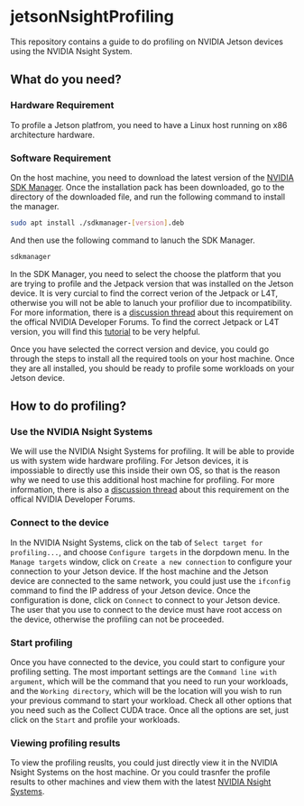 # jetsonNsightProfiling
This repository contains a guide to do profiling on NVIDIA Jetson devices using the NVIDIA Nsight System.

## What do you need?
### Hardware Requirement
To profile a Jetson platfrom, you need to have a Linux host running on x86 architecture hardware. 
### Software Requirement
On the host machine, you need to download the latest version of the [NVIDIA SDK Manager](https://developer.nvidia.com/nvidia-sdk-manager). 
Once the installation pack has been downloaded, go to the directory of the downloaded file, and run the following command to install the manager.
```sh
sudo apt install ./sdkmanager-[version].deb
```

And then use the following command to lanuch the SDK Manager.
```sh
sdkmanager
```

In the SDK Manager, you need to select the choose the platform that you are trying to profile and the Jetpack version that was installed on the Jetson device. It is very curcial to find the correct verion of the Jetpack or L4T, otherwise you will not be able to lanuch your profilior due to incompatibility. For more information, there is a [discussion thread](https://forums.developer.nvidia.com/t/getting-target-is-not-supported-in-nvidia-nsight-systems-for-tx2/125704/7) about this requirement on the offical NVIDIA Developer Forums. To find the correct Jetpack or L4T version, you will find this [tutorial](https://www.jetsonhacks.com/2017/08/28/quick-tip-which-version-of-l4t-is-running-nvidia-jetson-development-kit/) to be very helpful. 

Once you have selected the correct version and device, you could go through the steps to install all the required tools on your host machine. Once they are all installed, you should be ready to profile some workloads on your Jetson device. 

## How to do profiling?
### Use the NVIDIA Nsight Systems
We will use the NVIDIA Nsight Systems for profiling. It will be able to provide us with system wide hardware profiling. For Jetson devices, it is impossiable to directly use this inside their own OS, so that is the reason why we need to use this additional host machine for profiling. For more information, there is also a [discussion thread](https://forums.developer.nvidia.com/t/tx2-nvidia-visual-profiler/64440/3) about this requirement on the offical NVIDIA Developer Forums.

### Connect to the device
In the NVIDIA Nsight Systems, click on the tab of ```Select target for profiling...```, and choose ```Configure targets``` in the dorpdown menu. In the ```Manage targets``` window, click on ```Create a new connection``` to configure your connection to your Jetson device. If the host machine and the Jetson device are connected to the same network, you could just use the ```ifconfig``` command to find the IP address of your Jetson device. Once the configuration is done, click on ```Connect``` to connect to your Jetson device. The user that you use to connect to the device must have root access on the device, otherwise the profiling can not be proceeded. 

### Start profiling
Once you have connected to the device, you could start to configure your profiling setting. The most important settings are the ```Command line with argument```, which will be the command that you need to run your workloads, and the ```Working directory```, which will be the location will you wish to run your previous command to start your workload. Check all other options that you need such as the Collect CUDA trace. Once all the options are set, just click on the ```Start``` and profile your workloads.

### Viewing profiling results
To view the profiling reuslts, you could just directly view it in the NVIDIA Nsight Systems on the host machine. Or you could trasnfer the profile results to other machines and view them with the latest [NVIDIA Nsight Systems](https://developer.nvidia.com/nsight-systems). 
